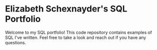 # Elizabeth Schexnayder's SQL Portfolio

Welcome to my SQL portfolio! This code repository contains examples of SQL I've written. Feel free to take a look and reach out if you have any questions.
